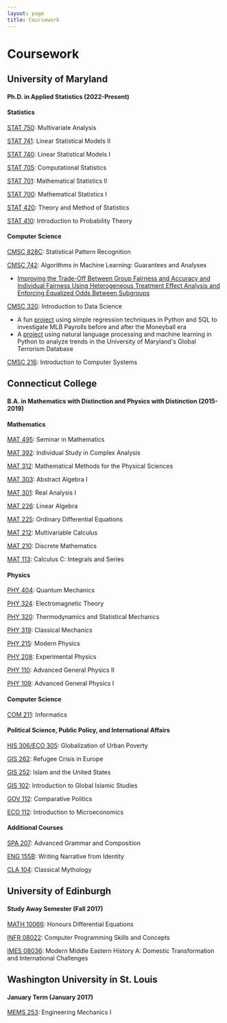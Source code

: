 ```yaml
---
layout: page
title: Coursework
---
```


<h1> Coursework </h1>

<h2> University of Maryland</h2>

<h4> Ph.D. in Applied Statistics (2022-Present) </h4>

<h4> Statistics </h4>

[STAT 750](https://academiccatalog.umd.edu/graduate/courses/stat/): Multivariate Analysis

[STAT 741](https://academiccatalog.umd.edu/graduate/courses/stat/): Linear Statistical Models II

[STAT 740](https://academiccatalog.umd.edu/graduate/courses/stat/): Linear Statistical Models I

[STAT 705](https://academiccatalog.umd.edu/graduate/courses/stat/): Computational Statistics

[STAT 701](https://academiccatalog.umd.edu/graduate/courses/stat/): Mathematical Statistics II

[STAT 700](https://academiccatalog.umd.edu/graduate/courses/stat/): Mathematical Statistics I

[STAT 420](https://www-math.umd.edu/undergraduate/departmental-course-pages/offered-courses/415-stat-420-introduction-to-statistics.html): Theory and Method of Statistics

[STAT 410](https://www-math.umd.edu/undergraduate/departmental-course-pages/offered-courses/414-stat-410-introduction-to-probability-theory.html): Introduction to Probability Theory

<h4> Computer Science </h4>

[CMSC 828C](https://ece.umd.edu/course-schedule/course/ENEE633): Statistical Pattern Recognition

[CMSC 742](https://www.cs.umd.edu/class/spring2023/cmsc742/): Algorithms in Machine Learning: Guarantees and Analyses
- [Improving the Trade-Off Between Group Fairness and Accuracy and Individual Fairness Using Heterogeneous Treatment Effect Analysis and Enforcing Equalized Odds Between Subgroups](https://arxiv.org)

[CMSC 320](https://cmsc320.github.io/2021/index.html): Introduction to Data Science
- A fun [project](https://tyleraclark.github.io/projects/CMSC320_project_2.html) using simple regression techniques in Python and SQL to investigate MLB Payrolls before and after the Moneyball era
- A [project](https://tyleraclark.github.io/projects/CMSC320_final_project.html) using natural language processing and machine learning in Python to analyze trends in the University of Maryland's Global Terrorism Database

[CMSC 216](https://academiccatalog.umd.edu/undergraduate/approved-courses/cmsc/): Introduction to Computer Systems

<h2>Connecticut College</h2>

<h4>B.A. in Mathematics with Distinction and Physics with Distinction (2015-2019)</h4>

<h4>Mathematics</h4>

[MAT 495](https://conncoll.smartcatalogiq.com/2020-2021/Catalog/Courses/MAT-MATHEMATICS/400/MAT-495): Seminar in Mathematics

[MAT 392](https://conncoll.smartcatalogiq.com/2020-2021/Catalog/Courses/MAT-MATHEMATICS/300/MAT-309): Individual Study in Complex Analysis

[MAT 312](https://conncoll.smartcatalogiq.com/2020-2021/Catalog/Courses/MAT-MATHEMATICS/300/MAT-312): Mathematical Methods for the Physical Sciences

[MAT 303](https://conncoll.smartcatalogiq.com/2020-2021/Catalog/Courses/MAT-MATHEMATICS/300/MAT-303): Abstract Algebra I

[MAT 301](https://conncoll.smartcatalogiq.com/2020-2021/Catalog/Courses/MAT-MATHEMATICS/300/MAT-301): Real Analysis I

[MAT 226](https://conncoll.smartcatalogiq.com/2020-2021/Catalog/Courses/MAT-MATHEMATICS/200/MAT-226): Linear Algebra

[MAT 225](https://conncoll.smartcatalogiq.com/2020-2021/Catalog/Courses/MAT-MATHEMATICS/200/MAT-225): Ordinary Differential Equations

[MAT 212](https://conncoll.smartcatalogiq.com/2020-2021/Catalog/Courses/MAT-MATHEMATICS/200/MAT-212): Multivariable Calculus

[MAT 210](https://conncoll.smartcatalogiq.com/2020-2021/Catalog/Courses/MAT-MATHEMATICS/200/MAT-210): Discrete Mathematics

[MAT 113](https://conncoll.smartcatalogiq.com/2020-2021/Catalog/Courses/MAT-MATHEMATICS/100/MAT-113): Calculus C: Integrals and Series

<h4>Physics</h4>

[PHY 404](https://conncoll.smartcatalogiq.com/en/2020-2021/Catalog/Courses/PHY-PHYSICS/400/PHY-404): Quantum Mechanics

[PHY 324](https://conncoll.smartcatalogiq.com/en/2020-2021/Catalog/Courses/PHY-PHYSICS/300/PHY-324): Electromagnetic Theory 

[PHY 320](https://conncoll.smartcatalogiq.com/en/2020-2021/Catalog/Courses/PHY-PHYSICS/300/PHY-320): Thermodynamics and Statistical Mechanics

[PHY 319](https://conncoll.smartcatalogiq.com/en/2020-2021/Catalog/Courses/PHY-PHYSICS/300/PHY-319): Classical Mechanics

[PHY 215](https://conncoll.smartcatalogiq.com/en/2020-2021/Catalog/Courses/PHY-PHYSICS/200/PHY-215): Modern Physics

[PHY 208](https://conncoll.smartcatalogiq.com/en/2020-2021/Catalog/Courses/PHY-PHYSICS/200/PHY-208): Experimental Physics

[PHY 110](https://conncoll.smartcatalogiq.com/en/2020-2021/Catalog/Courses/PHY-PHYSICS/100/PHY-110): Advanced General Physics II

[PHY 109](https://conncoll.smartcatalogiq.com/en/2020-2021/Catalog/Courses/PHY-PHYSICS/100/PHY-109): Advanced General Physics I

<h4>Computer Science</h4>

[COM 211](https://conncoll.smartcatalogiq.com/2020-2021/Catalog/Courses/COM-COMPUTER-SCIENCE/200/COM-211): Informatics

<h4>Political Science, Public Policy, and International Affairs</h4>

[HIS 306/ECO 305](https://conncoll.smartcatalogiq.com/2020-2021/Catalog/Courses/HIS-HISTORY/300/HIS-306): Globalization of Urban Poverty

[GIS 262](https://conncoll.smartcatalogiq.com/2020-2021/Catalog/Courses/GER-GERMAN-STUDIES/200/GER-262): Refugee Crisis in Europe

[GIS 252](https://conncoll.smartcatalogiq.com/2020-2021/Catalog/Courses/ANT-ANTHROPOLOGY/200/ANT-252): Islam and the United States

[GIS 102](https://conncoll.smartcatalogiq.com/2020-2021/Catalog/Courses/GIS-GLOBAL-ISLAMIC-STUDIES/100/GIS-102): Introduction to Global Islamic Studies

[GOV 112](https://conncoll.smartcatalogiq.com/2020-2021/Catalog/Courses/GOV-GOVERNMENT/100/GOV-112): Comparative Politics

[ECO 112](https://conncoll.smartcatalogiq.com/2020-2021/Catalog/Courses/ECO-ECONOMICS/100/ECO-112): Introduction to Microeconomics

<h4>Additional Courses</h4>

[SPA 207](https://conncoll.smartcatalogiq.com/2020-2021/Catalog/Courses/SPA-HISPANIC-STUDIES/200/SPA-207): Advanced Grammar and Composition

[ENG 155B](https://conncoll.smartcatalogiq.com/2020-2021/Catalog/Courses/ENG-ENGLISH/200/ENG-221): Writing Narrative from Identity

[CLA 104](https://conncoll.smartcatalogiq.com/2020-2021/Catalog/Courses/CLA-CLASSICS/100/CLA-104): Classical Mythology

<h2>University of Edinburgh</h2> 

<h4>Study Away Semester (Fall 2017)</h4>

[MATH 10066](https://www.drps.ed.ac.uk/17-18/dpt/cxmath10066.htm): Honours Differential Equations

[INFR 08022](https://www.drps.ed.ac.uk/17-18/dpt/cxinfr08022.htm): Computer Programming Skills and Concepts

[IMES 08036](https://www.drps.ed.ac.uk/17-18/dpt/cximes08036.htm): Modern Middle Eastern History A: Domestic Transformation and International Challenges

<h2>Washington University in St. Louis</h2>

<h4>January Term (January 2017)</h4>

[MEMS 253](https://bulletin.wustl.edu/undergrad/engineering/mechanical-engineering-materials-science/#courses): Engineering Mechanics I
